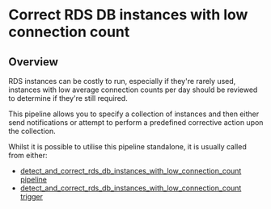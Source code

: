 # Correct RDS DB instances with low connection count

## Overview

RDS instances can be costly to run, especially if they're rarely used, instances with low average connection counts per day should be reviewed to determine if they're still required.

This pipeline allows you to specify a collection of instances and then either send notifications or attempt to perform a predefined corrective action upon the collection.

Whilst it is possible to utilise this pipeline standalone, it is usually called from either:
- [detect_and_correct_rds_db_instances_with_low_connection_count pipeline](https://hub.flowpipe.io/mods/turbot/aws_thrifty/pipelines/aws_thrifty.pipeline.detect_and_correct_rds_db_instances_with_low_connection_count)
- [detect_and_correct_rds_db_instances_with_low_connection_count trigger](https://hub.flowpipe.io/mods/turbot/aws_thrifty/triggers/aws_thrifty.trigger.query.detect_and_correct_rds_db_instances_with_low_connection_count)